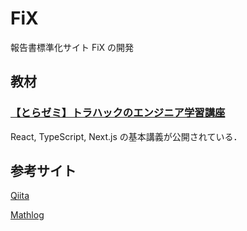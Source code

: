 # FiX
報告書標準化サイト FiX の開発

## 教材
### [【とらゼミ】トラハックのエンジニア学習講座](youtube.com/user/1492tiger)

React, TypeScript, Next.js の基本講義が公開されている．

## 参考サイト
[Qiita](qiita.com)

[Mathlog](mathlog.info)
